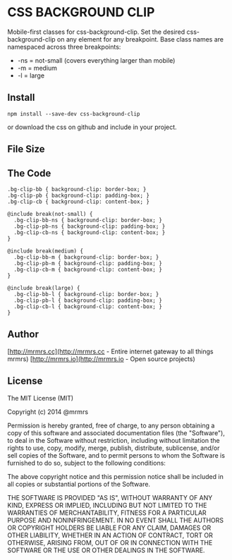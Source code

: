# CSS BACKGROUND CLIP

  Mobile-first classes for css-background-clip.
  Set the desired css-background-clip on any element for any breakpoint.
  Base class names are namespaced across three breakpoints:

*  -ns = not-small (covers everything larger than mobile)
*  -m  = medium
*  -l  = large

## Install
```
npm install --save-dev css-background-clip
```
or download the css on github and include in your project.

## File Size


## The Code
```
.bg-clip-bb { background-clip: border-box; }
.bg-clip-pb { background-clip: padding-box; }
.bg-clip-cb { background-clip: content-box; }

@include break(not-small) {
  .bg-clip-bb-ns { background-clip: border-box; }
  .bg-clip-pb-ns { background-clip: padding-box; }
  .bg-clip-cb-ns { background-clip: content-box; }
}

@include break(medium) {
  .bg-clip-bb-m { background-clip: border-box; }
  .bg-clip-pb-m { background-clip: padding-box; }
  .bg-clip-cb-m { background-clip: content-box; }
}

@include break(large) {
  .bg-clip-bb-l { background-clip: border-box; }
  .bg-clip-pb-l { background-clip: padding-box; }
  .bg-clip-cb-l { background-clip: content-box; }
}
```

## Author

[http://mrmrs.cc](http://mrmrs.cc - Entire internet gateway to all things mrmrs)
[http://mrmrs.io](http://mrmrs.io - Open source projects)

## License

The MIT License (MIT)

Copyright (c) 2014 @mrmrs

Permission is hereby granted, free of charge, to any person obtaining a copy
of this software and associated documentation files (the "Software"), to deal
in the Software without restriction, including without limitation the rights
to use, copy, modify, merge, publish, distribute, sublicense, and/or sell
copies of the Software, and to permit persons to whom the Software is
furnished to do so, subject to the following conditions:

The above copyright notice and this permission notice shall be included in
all copies or substantial portions of the Software.

THE SOFTWARE IS PROVIDED "AS IS", WITHOUT WARRANTY OF ANY KIND, EXPRESS OR
IMPLIED, INCLUDING BUT NOT LIMITED TO THE WARRANTIES OF MERCHANTABILITY,
FITNESS FOR A PARTICULAR PURPOSE AND NONINFRINGEMENT. IN NO EVENT SHALL THE
AUTHORS OR COPYRIGHT HOLDERS BE LIABLE FOR ANY CLAIM, DAMAGES OR OTHER
LIABILITY, WHETHER IN AN ACTION OF CONTRACT, TORT OR OTHERWISE, ARISING FROM,
OUT OF OR IN CONNECTION WITH THE SOFTWARE OR THE USE OR OTHER DEALINGS IN
THE SOFTWARE.

